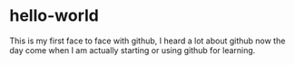 # hello-world
This is my first face to face with github, I heard a lot about github now the day come when I am actually starting or using github for learning.
